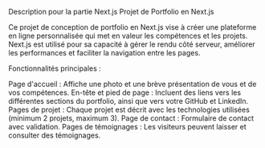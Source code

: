 Description pour la partie Next.js
Projet de Portfolio en Next.js

Ce projet de conception de portfolio en Next.js vise à créer une plateforme en ligne personnalisée qui met en valeur les compétences et les projets. Next.js est utilisé pour sa capacité à gérer le rendu côté serveur, améliorer les performances et faciliter la navigation entre les pages.

Fonctionnalités principales :

Page d'accueil : Affiche une photo et une brève présentation de vous et de vos compétences.
En-tête et pied de page : Incluent des liens vers les différentes sections du portfolio, ainsi que vers votre GitHub et LinkedIn.
Pages de projet : Chaque projet est décrit avec les technologies utilisées (minimum 2 projets, maximum 3).
Page de contact : Formulaire de contact avec validation.
Pages de témoignages : Les visiteurs peuvent laisser et consulter des témoignages.
